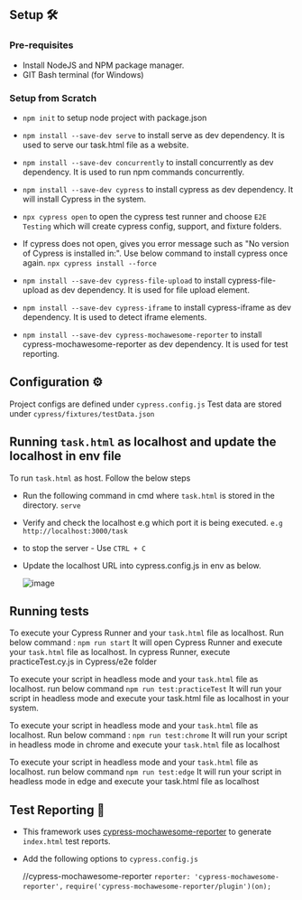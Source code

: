 ## Setup 🛠️

### Pre-requisites

* Install NodeJS and NPM package manager.
* GIT Bash terminal (for Windows)

### Setup from Scratch
* `npm init` to setup node project with package.json
* `npm install --save-dev serve` to install serve as dev dependency. It is used to serve our task.html file as a website.
* `npm install --save-dev concurrently` to install concurrently as dev dependency. It is used to run npm commands concurrently.
* `npm install --save-dev cypress` to install cypress as dev dependency. It will install Cypress in the system.
* `npx cypress open` to open the cypress test runner and choose `E2E Testing` which will create cypress config, support, and fixture folders.
* If cypress does not open, gives you error message such as "No version of Cypress is installed in:". Use below command to install cypress once again.
         `npx cypress install --force`
  
* `npm install --save-dev cypress-file-upload` to install cypress-file-upload as dev dependency. It is used for file upload element.
* `npm install --save-dev cypress-iframe` to install cypress-iframe as dev dependency. It is used to detect iframe elements.
* `npm install --save-dev cypress-mochawesome-reporter` to install cypress-mochawesome-reporter as dev dependency. It is used for test reporting.


## Configuration ⚙️
Project configs are defined under `cypress.config.js`
Test data are stored under `cypress/fixtures/testData.json`


## Running `task.html` as localhost and update the localhost in env file ##
To run `task.html` as host.
Follow the below steps 
* Run the following command in cmd where `task.html` is stored in the directory.
    `serve`

* Verify and check the localhost e.g which port it is being executed.
    `e.g http://localhost:3000/task`

* to stop the server - Use `CTRL + C`

* Update the localhost URL into cypress.config.js in env as below.
  
  ![image](https://github.com/Uvez/Cypress_tests/assets/4579657/77f0c624-377e-427c-8316-f8e21aba89ca)

## Running tests
To execute your Cypress Runner and your `task.html` file as localhost. 
 Run below command :
    `npm run start`
  It will open Cypress Runner and execute your `task.html` file as localhost. In cypress Runner, execute practiceTest.cy.js in Cypress/e2e folder 

To execute your script in headless mode and your `task.html` file as localhost. run below command
    `npm run test:practiceTest`
  It will run your script in headless mode and execute your task.html file as localhost in your system.

To execute your script in headless mode and your `task.html` file as localhost. 
Run below command :
    `npm run test:chrome`
It will run your script in headless mode in chrome and execute your `task.html` file as localhost

To execute your script in headless mode and your `task.html` file as localhost. run below command
    `npm run test:edge`
 It will run your script in headless mode in edge and execute your task.html file as localhost

## Test Reporting 📑
 * This framework uses [cypress-mochawesome-reporter](https://www.npmjs.com/package/cypress-mochawesome-reporter) to generate `index.html` test reports.
* Add the following options to `cypress.config.js`

  //cypress-mochawesome-reporter
  `reporter: 'cypress-mochawesome-reporter',`
  `require('cypress-mochawesome-reporter/plugin')(on);`  



